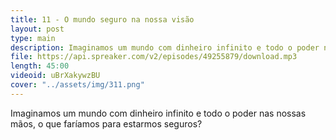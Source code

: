 ```yaml
---
title: 11 - O mundo seguro na nossa visão
layout: post
type: main
description: Imaginamos um mundo com dinheiro infinito e todo o poder nas nossas mãos, o que faríamos para estarmos seguros?
file: https://api.spreaker.com/v2/episodes/49255879/download.mp3
length: 45:00
videoid: uBrXakywzBU
cover: "../assets/img/311.png"
---
```


Imaginamos um mundo com dinheiro infinito e todo o poder nas nossas mãos, o que faríamos para estarmos seguros?